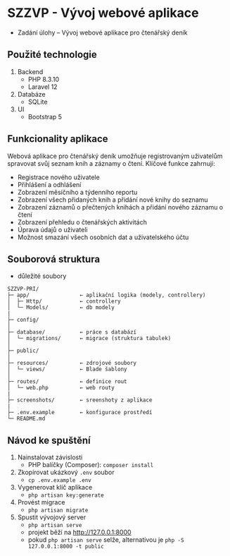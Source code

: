 # SZZVP - Vývoj webové aplikace

- Zadání úlohy – Vývoj webové aplikace pro čtenářský deník


## Použité technologie 

1. Backend 
    - PHP 8.3.10
    - Laravel 12
2. Databáze
    - SQLite
3. UI
    - Bootstrap 5


## Funkcionality aplikace

Webová aplikace pro čtenářský deník umožňuje registrovaným uživatelům spravovat svůj seznam knih a záznamy o čtení. Klíčové funkce zahrnují:
- Registrace nového uživatele
- Přihlášení a odhlášení
- Zobrazení měsíčního a týdenního reportu
- Zobrazení všech přidaných knih a přidání nové knihy do seznamu
- Zobrazení záznamů o přečtených knihách a přidání nového záznamu o čtení
- Zobrazení přehledu o čtenářských aktivitách
- Úprava údajů o uživateli
- Možnost smazání všech osobních dat a uživatelského účtu


## Souborová struktura

- důležité soubory 

```
SZZVP-PRI/
├─ app/                ← aplikační logika (modely, controllery)
│  ├─ Http/            ← controllery
│  └─ Models/          ← db modely
|
├─ config/
│
├─ database/           ← práce s databází
│  └─ migrations/      ← migrace (struktura tabulek)
│
├─ public/
│
├─ resources/          ← zdrojové soubory
│  └─ views/           ← Blade šablony
│
├─ routes/             ← definice rout
│  └─ web.php          ← web routy
|
├─ screenshots/        ← sreenshoty z aplikace
|
├─ .env.example        ← konfigurace prostředí
└─ README.md
```

## Návod ke spuštění

1. Nainstalovat závislosti
    - PHP balíčky (Composer): `composer install`
2. Zkopírovat ukázkový `.env` soubor
    - `cp .env.example .env`
3. Vygenerovat klíč aplikace
    - `php artisan key:generate`
4. Provést migrace
    - `php artisan migrate`
5. Spustit vývojový server
    - `php artisan serve` 
    - projekt běží na http://127.0.0.1:8000
    - pokud `php artisan serve` selže, alternativou je `php -S 127.0.0.1:8000 -t public`